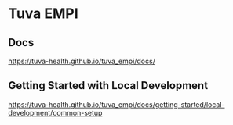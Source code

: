 # Tuva EMPI

## Docs

https://tuva-health.github.io/tuva_empi/docs/

## Getting Started with Local Development

https://tuva-health.github.io/tuva_empi/docs/getting-started/local-development/common-setup


